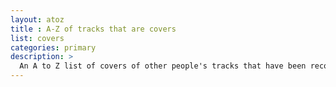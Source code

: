 ```yaml
---
layout: atoz
title : A-Z of tracks that are covers
list: covers
categories: primary
description: >
  An A to Z list of covers of other people's tracks that have been recorded or performed by Galaxie 500, Luna, Damon & Naomi, Dean & Britta or Dean Wareham.
---
```



